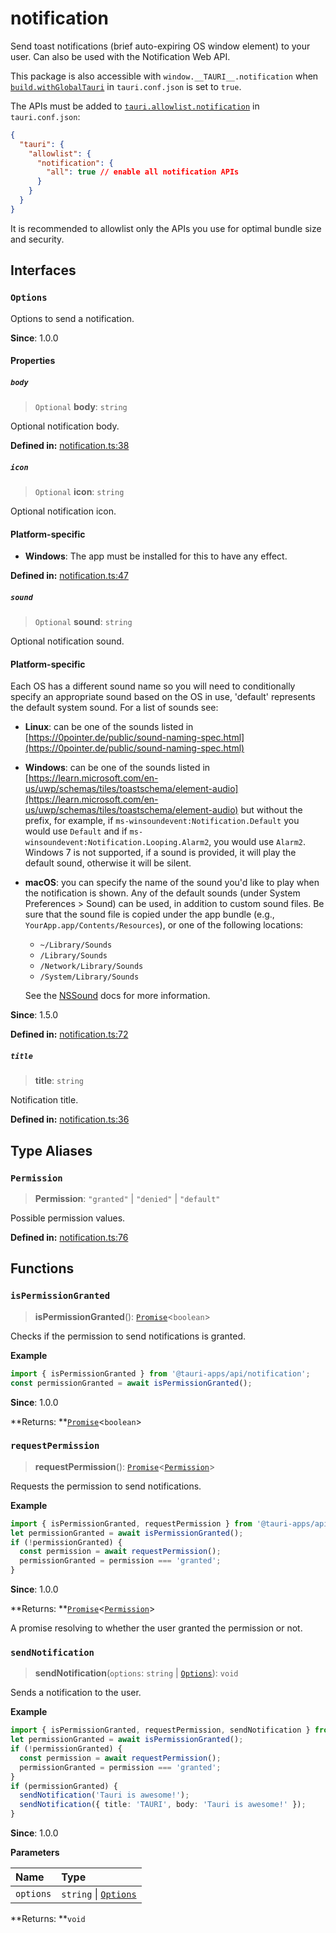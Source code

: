 # notification

Send toast notifications (brief auto-expiring OS window element) to your user.
Can also be used with the Notification Web API.

This package is also accessible with `window.__TAURI__.notification` when [`build.withGlobalTauri`](https://tauri.app/v1/api/config/#buildconfig.withglobaltauri) in `tauri.conf.json` is set to `true`.

The APIs must be added to [`tauri.allowlist.notification`](https://tauri.app/v1/api/config/#allowlistconfig.notification) in `tauri.conf.json`:
```json
{
  "tauri": {
    "allowlist": {
      "notification": {
        "all": true // enable all notification APIs
      }
    }
  }
}
```
It is recommended to allowlist only the APIs you use for optimal bundle size and security.

## Interfaces

### `Options`

Options to send a notification.

**Since**: 1.0.0

#### Properties

##### `body`

> `Optional` **body**: `string`

Optional notification body.

**Defined in:** [notification.ts:38](https://github.com/tauri-apps/tauri/blob/089939b/tooling/api/src/notification.ts#L38)

##### `icon`

> `Optional` **icon**: `string`

Optional notification icon.

#### Platform-specific

- **Windows**: The app must be installed for this to have any effect.

**Defined in:** [notification.ts:47](https://github.com/tauri-apps/tauri/blob/089939b/tooling/api/src/notification.ts#L47)

##### `sound`

> `Optional` **sound**: `string`

Optional notification sound.

#### Platform-specific

Each OS has a different sound name so you will need to conditionally specify an appropriate sound
based on the OS in use, 'default' represents the default system sound. For a list of sounds see:
- **Linux**: can be one of the sounds listed in [https://0pointer.de/public/sound-naming-spec.html](https://0pointer.de/public/sound-naming-spec.html)
- **Windows**: can be one of the sounds listed in [https://learn.microsoft.com/en-us/uwp/schemas/tiles/toastschema/element-audio](https://learn.microsoft.com/en-us/uwp/schemas/tiles/toastschema/element-audio)
  but without the prefix, for example, if `ms-winsoundevent:Notification.Default` you would use `Default` and
  if `ms-winsoundevent:Notification.Looping.Alarm2`, you would use `Alarm2`.
  Windows 7 is not supported, if a sound is provided, it will play the default sound, otherwise it will be silent.
- **macOS**: you can specify the name of the sound you'd like to play when the notification is shown.
Any of the default sounds (under System Preferences > Sound) can be used, in addition to custom sound files.
Be sure that the sound file is copied under the app bundle (e.g., `YourApp.app/Contents/Resources`), or one of the following locations:
  - `~/Library/Sounds`
  - `/Library/Sounds`
  - `/Network/Library/Sounds`
  - `/System/Library/Sounds`

  See the [NSSound](https://developer.apple.com/documentation/appkit/nssound) docs for more information.

**Since**: 1.5.0

**Defined in:** [notification.ts:72](https://github.com/tauri-apps/tauri/blob/089939b/tooling/api/src/notification.ts#L72)

##### `title`

>  **title**: `string`

Notification title.

**Defined in:** [notification.ts:36](https://github.com/tauri-apps/tauri/blob/089939b/tooling/api/src/notification.ts#L36)

## Type Aliases

### `Permission`

>  **Permission**: `"granted"` \| `"denied"` \| `"default"`

Possible permission values.

**Defined in:** [notification.ts:76](https://github.com/tauri-apps/tauri/blob/089939b/tooling/api/src/notification.ts#L76)

## Functions

### `isPermissionGranted`

> **isPermissionGranted**(): [`Promise`]( https://developer.mozilla.org/docs/Web/JavaScript/Reference/Global_Objects/Promise )<`boolean`\>

Checks if the permission to send notifications is granted.

**Example**

```typescript
import { isPermissionGranted } from '@tauri-apps/api/notification';
const permissionGranted = await isPermissionGranted();
```

**Since**: 1.0.0

**Returns: **[`Promise`]( https://developer.mozilla.org/docs/Web/JavaScript/Reference/Global_Objects/Promise )<`boolean`\>

### `requestPermission`

> **requestPermission**(): [`Promise`]( https://developer.mozilla.org/docs/Web/JavaScript/Reference/Global_Objects/Promise )<[`Permission`](notification.md#permission)\>

Requests the permission to send notifications.

**Example**

```typescript
import { isPermissionGranted, requestPermission } from '@tauri-apps/api/notification';
let permissionGranted = await isPermissionGranted();
if (!permissionGranted) {
  const permission = await requestPermission();
  permissionGranted = permission === 'granted';
}
```

**Since**: 1.0.0

**Returns: **[`Promise`]( https://developer.mozilla.org/docs/Web/JavaScript/Reference/Global_Objects/Promise )<[`Permission`](notification.md#permission)\>

A promise resolving to whether the user granted the permission or not.

### `sendNotification`

> **sendNotification**(`options`: `string` \| [`Options`](notification.md#options)): `void`

Sends a notification to the user.

**Example**

```typescript
import { isPermissionGranted, requestPermission, sendNotification } from '@tauri-apps/api/notification';
let permissionGranted = await isPermissionGranted();
if (!permissionGranted) {
  const permission = await requestPermission();
  permissionGranted = permission === 'granted';
}
if (permissionGranted) {
  sendNotification('Tauri is awesome!');
  sendNotification({ title: 'TAURI', body: 'Tauri is awesome!' });
}
```

**Since**: 1.0.0

**Parameters**

| Name | Type |
| :------ | :------ |
| `options` | `string` \| [`Options`](notification.md#options) |

**Returns: **`void`
